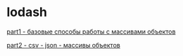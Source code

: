 # lodash

[part1 - базовые способы работы с массивами объектов]()  

[part2 - csv - json - массивы объектов]()  


